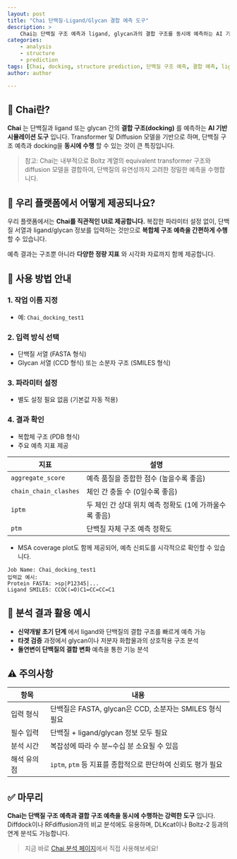 ```yaml
---
layout: post
title: "Chai 단백질-Ligand/Glycan 결합 예측 도구"
description: >
    Chai는 단백질 구조 예측과 ligand, glycan과의 결합 구조를 동시에 예측하는 AI 기반 시뮬레이션 도구입니다. Diffusion 기반의 Transformer 아키텍처를 사용하며, 유연한 단백질 구조까지 반영하여 정확한 docking 예측이 가능합니다.
categories:
    - analysis
    - structure
    - prediction
tags: [Chai, docking, structure prediction, 단백질 구조 예측, 결합 예측, ligand, glycan]
author: author

---
```


## 🔬 Chai란?

**Chai** 는 단백질과 ligand 또는 glycan 간의 **결합 구조(docking)** 를 예측하는 **AI 기반 시뮬레이션 도구** 입니다.
Transformer 및 Diffusion 모델을 기반으로 하며, 단백질 구조 예측과 docking을 **동시에 수행** 할 수 있는 것이 큰 특징입니다.

> 참고: Chai는 내부적으로 Boltz 계열의 equivalent transformer 구조와 diffusion 모델을 결합하여, 단백질의 유연성까지 고려한 정밀한 예측을 수행합니다.

## 🧪 우리 플랫폼에서 어떻게 제공되나요?

우리 플랫폼에서는 **Chai를 직관적인 UI로 제공합니다.**
복잡한 파라미터 설정 없이, 단백질 서열과 ligand/glycan 정보를 입력하는 것만으로 **복합체 구조 예측을 간편하게 수행** 할 수 있습니다.

예측 결과는 구조뿐 아니라 **다양한 정량 지표** 와 시각화 자료까지 함께 제공합니다.

## 📝 사용 방법 안내

### 1. 작업 이름 지정

* 예: `Chai_docking_test1`

### 2. 입력 방식 선택

* 단백질 서열 (FASTA 형식)
* Glycan 서열 (CCD 형식) 또는 소분자 구조 (SMILES 형식)

### 3. 파라미터 설정

* 별도 설정 필요 없음 (기본값 자동 적용)

### 4. 결과 확인

* 복합체 구조 (PDB 형식)
* 주요 예측 지표 제공

| 지표                    | 설명                                |
| --------------------- | --------------------------------- |
| `aggregate_score`     | 예측 품질을 종합한 점수 (높을수록 좋음)           |
| `chain_chain_clashes` | 체인 간 충돌 수 (0일수록 좋음)               |
| `iptm`                | 두 체인 간 상대 위치 예측 정확도 (1에 가까울수록 좋음) |
| `ptm`                 | 단백질 자체 구조 예측 정확도                  |

* MSA coverage plot도 함께 제공되어, 예측 신뢰도를 시각적으로 확인할 수 있습니다.

```plaintext
Job Name: Chai_docking_test1
입력값 예시:
Protein FASTA: >sp|P12345|...
Ligand SMILES: CCOC(=O)C1=CC=CC=C1
```

## 🧬 분석 결과 활용 예시

* **신약개발 초기 단계** 에서 ligand와 단백질의 결합 구조를 빠르게 예측 가능
* **타겟 검증** 과정에서 glycan이나 저분자 화합물과의 상호작용 구조 분석
* **돌연변이 단백질의 결합 변화** 예측을 통한 기능 분석

## ⚠️ 주의사항

| 항목     | 내용                                         |
| ------ | ------------------------------------------ |
| 입력 형식  | 단백질은 FASTA, glycan은 CCD, 소분자는 SMILES 형식 필요 |
| 필수 입력  | 단백질 + ligand/glycan 정보 모두 필요               |
| 분석 시간  | 복잡성에 따라 수 분\~수십 분 소요될 수 있음                 |
| 해석 유의점 | `iptm`, `ptm` 등 지표를 종합적으로 판단하여 신뢰도 평가 필요   |

## ✅ 마무리

**Chai는 단백질 구조 예측과 결합 구조 예측을 동시에 수행하는 강력한 도구** 입니다.
Diffdock이나 RFdiffusion과의 비교 분석에도 유용하며, DLKcat이나 Boltz-2 등과의 연계 분석도 가능합니다.

> 지금 바로 <a href="#" onclick="window.open('https://curie.kr:444/Analysis/chai', '_blank'); return false;" rel="noopener noreferrer">Chai 분석 페이지</a>에서 직접 사용해보세요!

